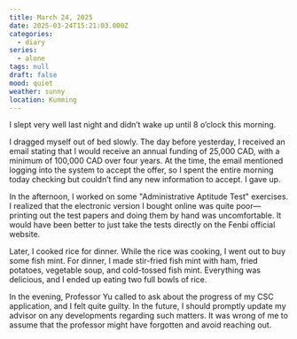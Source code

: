 ```yaml
---
title: March 24, 2025
date: 2025-03-24T15:21:03.000Z
categories:
  - diary
series:
  - alone
tags: null
draft: false
mood: quiet
weather: sunny
location: Kunming
---
```


I slept very well last night and didn’t wake up until 8 o’clock this morning.  

I dragged myself out of bed slowly. The day before yesterday, I received an email stating that I would receive an annual funding of 25,000 CAD, with a minimum of 100,000 CAD over four years. At the time, the email mentioned logging into the system to accept the offer, so I spent the entire morning today checking but couldn’t find any new information to accept. I gave up.  

In the afternoon, I worked on some "Administrative Aptitude Test" exercises. I realized that the electronic version I bought online was quite poor—printing out the test papers and doing them by hand was uncomfortable. It would have been better to just take the tests directly on the Fenbi official website.  

Later, I cooked rice for dinner. While the rice was cooking, I went out to buy some fish mint. For dinner, I made stir-fried fish mint with ham, fried potatoes, vegetable soup, and cold-tossed fish mint. Everything was delicious, and I ended up eating two full bowls of rice.

In the evening, Professor Yu called to ask about the progress of my CSC application, and I felt quite guilty. In the future, I should promptly update my advisor on any developments regarding such matters. It was wrong of me to assume that the professor might have forgotten and avoid reaching out.

